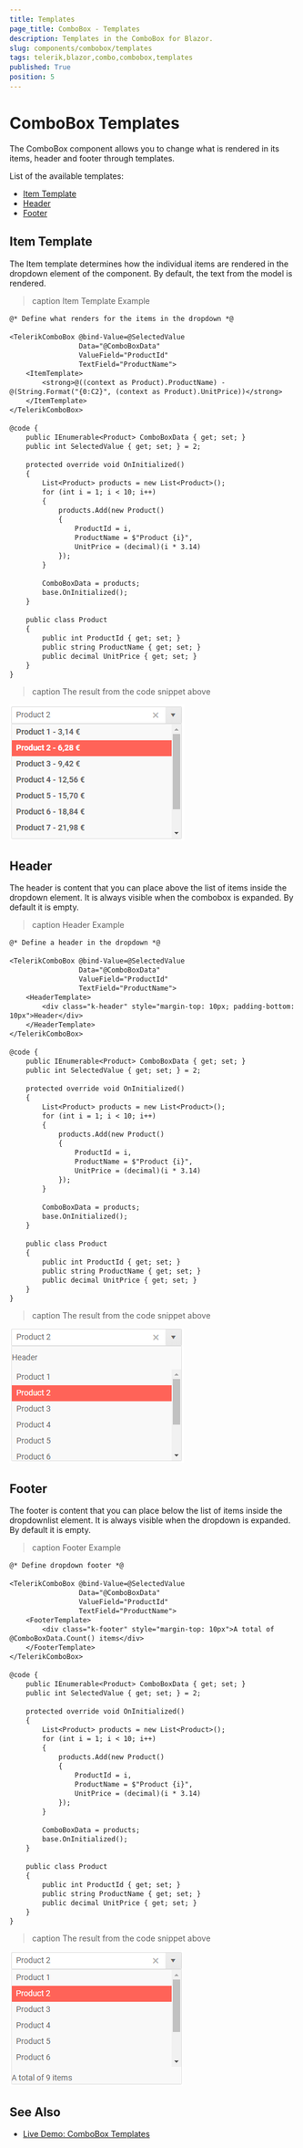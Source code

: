 ```yaml
---
title: Templates
page_title: ComboBox - Templates
description: Templates in the ComboBox for Blazor.
slug: components/combobox/templates
tags: telerik,blazor,combo,combobox,templates
published: True
position: 5
---
```


# ComboBox Templates

The ComboBox component allows you to change what is rendered in its items, header and footer through templates.

List of the available templates:

* [Item Template](#item-template)
* [Header](#header)
* [Footer](#footer)


## Item Template

The Item template determines how the individual items are rendered in the dropdown element of the component. By default, the text from the model is rendered.

>caption Item Template Example

````CSHTML
@* Define what renders for the items in the dropdown *@

<TelerikComboBox @bind-Value=@SelectedValue
                 Data="@ComboBoxData"
                 ValueField="ProductId"
                 TextField="ProductName">
    <ItemTemplate>
        <strong>@((context as Product).ProductName) - @(String.Format("{0:C2}", (context as Product).UnitPrice))</strong>
    </ItemTemplate>
</TelerikComboBox>

@code {
    public IEnumerable<Product> ComboBoxData { get; set; }
    public int SelectedValue { get; set; } = 2;

    protected override void OnInitialized()
    {
        List<Product> products = new List<Product>();
        for (int i = 1; i < 10; i++)
        {
            products.Add(new Product()
            {
                ProductId = i,
                ProductName = $"Product {i}",
                UnitPrice = (decimal)(i * 3.14)
            });
        }

        ComboBoxData = products;
        base.OnInitialized();
    }

    public class Product
    {
        public int ProductId { get; set; }
        public string ProductName { get; set; }
        public decimal UnitPrice { get; set; }
    }
}
````

>caption The result from the code snippet above

![](images/combo-item-template.png)

## Header

The header is content that you can place above the list of items inside the dropdown element. It is always visible when the combobox is expanded. By default it is empty.

>caption Header Example

````CSHTML
@* Define a header in the dropdown *@

<TelerikComboBox @bind-Value=@SelectedValue
                 Data="@ComboBoxData"
                 ValueField="ProductId"
                 TextField="ProductName">
    <HeaderTemplate>
        <div class="k-header" style="margin-top: 10px; padding-bottom: 10px">Header</div>
    </HeaderTemplate>
</TelerikComboBox>

@code {
    public IEnumerable<Product> ComboBoxData { get; set; }
    public int SelectedValue { get; set; } = 2;

    protected override void OnInitialized()
    {
        List<Product> products = new List<Product>();
        for (int i = 1; i < 10; i++)
        {
            products.Add(new Product()
            {
                ProductId = i,
                ProductName = $"Product {i}",
                UnitPrice = (decimal)(i * 3.14)
            });
        }

        ComboBoxData = products;
        base.OnInitialized();
    }

    public class Product
    {
        public int ProductId { get; set; }
        public string ProductName { get; set; }
        public decimal UnitPrice { get; set; }
    }
}
````

>caption The result from the code snippet above

![](images/combo-header-template.png)

## Footer

The footer is content that you can place below the list of items inside the dropdownlist element. It is always visible when the dropdown is expanded. By default it is empty.

>caption Footer Example

````CSHTML
@* Define dropdown footer *@

<TelerikComboBox @bind-Value=@SelectedValue
                 Data="@ComboBoxData"
                 ValueField="ProductId"
                 TextField="ProductName">
    <FooterTemplate>
        <div class="k-footer" style="margin-top: 10px">A total of @ComboBoxData.Count() items</div>
    </FooterTemplate>
</TelerikComboBox>

@code {
    public IEnumerable<Product> ComboBoxData { get; set; }
    public int SelectedValue { get; set; } = 2;

    protected override void OnInitialized()
    {
        List<Product> products = new List<Product>();
        for (int i = 1; i < 10; i++)
        {
            products.Add(new Product()
            {
                ProductId = i,
                ProductName = $"Product {i}",
                UnitPrice = (decimal)(i * 3.14)
            });
        }

        ComboBoxData = products;
        base.OnInitialized();
    }

    public class Product
    {
        public int ProductId { get; set; }
        public string ProductName { get; set; }
        public decimal UnitPrice { get; set; }
    }
}
````

>caption The result from the code snippet above

![](images/combo-footer-template.png)

## See Also

  * [Live Demo: ComboBox Templates](https://demos.telerik.com/blazor-ui/combobox/templates)
   
  
